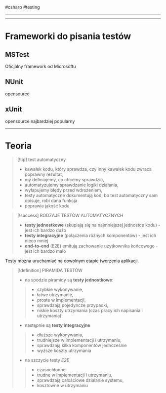 #csharp #testing 

--------------





----------
# Frameworki do pisania testów

## MSTest
Oficjalny framework od Microsoftu

## NUnit
opensource

## xUnit
opensource
najbardziej popularny


-------------
# Teoria

>[!tip] test automatyczny
> - kawałek kodu, który sprawdza, czy inny kawałek kodu zwraca poprawny rezultat,
> - my definiujemy, co chcemy sprawdzić,
> - automatyzujemy sprawdzanie logiki działania,
> - wyłapujemy błędy przed wdrożeniem,
> - testy automatyczne dokumentują kod, bo test automatyczny sam opisuje, robi dana funkcja
> - poprawia jakość kodu

>[!success] RODZAJE TESTÓW AUTOMATYCZNYCH
> - **testy jednostkowe** (skupiają się na najmniejszej jednostce kodu) - jest ich bardzo dużo
> - **testy integracyjne** (połączenia różnych komponentów) - jest ich nieco mniej
> - **end-to-end** (E2E) emitują zachowanie użytkownika końcowego - jest ich bardzo mało

Testy można uruchamiać na dowolnym etapie tworzenia aplikacji.


>[!definition] PIRAMIDA TESTÓW
>- na spodzie piramidy są **testy jednostkowe**:
>> - szybkie wykonywanie,
>> - łatwe utrzymanie,
>> - proste w implementacji,
>> - sprawdzają pojedyncze przypadki,
>> - niskie koszty utrzymania (czas pracy ich napisania i utrzymania)
>
>- następnie są **testy integracyjne**
>> - dłuższe wykonywania,
>> - trudniejsze w implementacji i utrzymaniu,
>> - sprawdzają kilka komponentów jedncześnie
>> - wyższe koszty utrzymania
>
>- na szczycie testy *E2E*
>> - czasochłonne
>> - trudne w implementacji i utrzymaniu,
>> - sprawdzają całościowe działanie systemu,
>> - kosztowne w utrzymaniu


>
>









